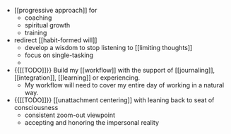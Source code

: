 - [[progressive approach]] for 
    - coaching
    - spiritual growth
    - training
- redirect [[habit-formed will]]
    - develop a wisdom to stop listening to [[limiting thoughts]]
    - focus on single-tasking
    - 
- {{[[TODO]]}} Build my [[workflow]] with the support of [[journaling]], [[integration]], [[learning]] or experiencing.
    - My workflow will need to cover my entire day of working in a natural way.
- {{[[TODO]]}} [[unattachment centering]] with leaning back to seat of consciousness
    - consistent zoom-out viewpoint
    - accepting and honoring the impersonal reality
